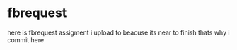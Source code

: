 # fbrequest
here is fbrequest assigment i upload to beacuse its near to finish thats why i commit here
